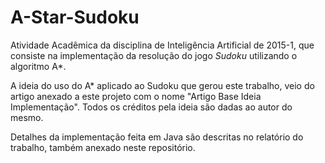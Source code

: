 # A-Star-Sudoku

Atividade Acadêmica da disciplina de Inteligência Artificial de 2015-1, que consiste na implementação da resolução do jogo *Sudoku* utilizando o algoritmo A\*.

A ideia do uso do A\* aplicado ao Sudoku que gerou este trabalho, veio do artigo anexado a este projeto com o nome "Artigo Base Ideia Implementação". Todos os créditos pela ideia são dadas ao autor do mesmo.

Detalhes da implementação feita em Java são descritas no relatório do trabalho, também anexado neste repositório.
